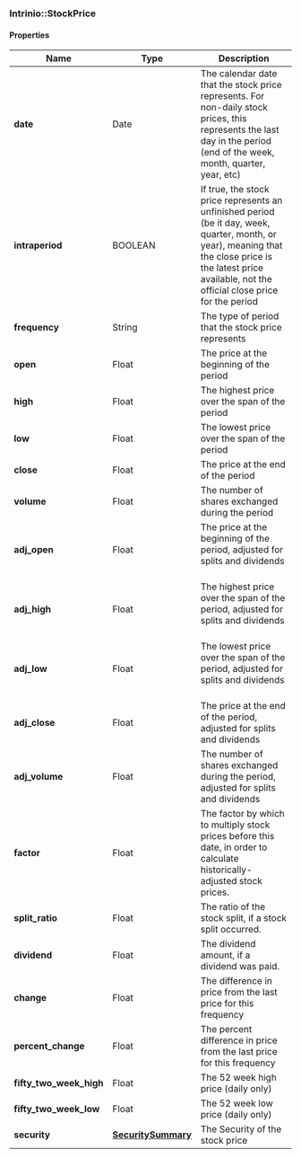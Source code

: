 

[//]: # (CLASS:Intrinio::StockPrice)

[//]: # (KIND:object)

### Intrinio::StockPrice

#### Properties

[//]: # (START_DEFINITION)

Name | Type | Description
------------ | ------------- | -------------
**date** | Date | The calendar date that the stock price represents. For non-daily stock prices, this represents the last day in the period (end of the week, month, quarter, year, etc) &nbsp;
**intraperiod** | BOOLEAN | If true, the stock price represents an unfinished period (be it day, week, quarter, month, or year), meaning that the close price is the latest price available, not the official close price for the period &nbsp;
**frequency** | String | The type of period that the stock price represents &nbsp;
**open** | Float | The price at the beginning of the period &nbsp;
**high** | Float | The highest price over the span of the period &nbsp;
**low** | Float | The lowest price over the span of the period &nbsp;
**close** | Float | The price at the end of the period &nbsp;
**volume** | Float | The number of shares exchanged during the period &nbsp;
**adj_open** | Float | The price at the beginning of the period, adjusted for splits and dividends &nbsp;
**adj_high** | Float | The highest price over the span of the period, adjusted for splits and dividends &nbsp;
**adj_low** | Float | The lowest price over the span of the period, adjusted for splits and dividends &nbsp;
**adj_close** | Float | The price at the end of the period, adjusted for splits and dividends &nbsp;
**adj_volume** | Float | The number of shares exchanged during the period, adjusted for splits and dividends &nbsp;
**factor** | Float | The factor by which to multiply stock prices before this date, in order to calculate historically-adjusted stock prices. &nbsp;
**split_ratio** | Float | The ratio of the stock split, if a stock split occurred. &nbsp;
**dividend** | Float | The dividend amount, if a dividend was paid. &nbsp;
**change** | Float | The difference in price from the last price for this frequency &nbsp;
**percent_change** | Float | The percent difference in price from the last price for this frequency &nbsp;
**fifty_two_week_high** | Float | The 52 week high price (daily only) &nbsp;
**fifty_two_week_low** | Float | The 52 week low price (daily only) &nbsp;
**security** | [**SecuritySummary**](SecuritySummary.md) | The Security of the stock price &nbsp;

[//]: # (END_DEFINITION)


[//]: # (CONTAINED_CLASS:Intrinio::SecuritySummary)




